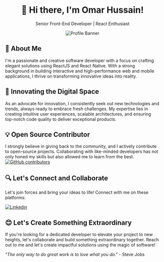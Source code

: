 <div align="center">

# 👋 Hi there, I'm Omar Hussain!

Senior Front-End Developer | React Enthusiast 

![Profile Banner](https://media.giphy.com/media/zHO316FmyqmZi/giphy.gif)

</div>

## 🌟 About Me

I'm a passionate and creative software developer with a focus on crafting elegant solutions using ReactJS and React Native. With a strong background in building interactive and high-performance web and mobile applications, I thrive on transforming innovative ideas into reality.

## 🚀 Innovating the Digital Space

As an advocate for innovation, I consistently seek out new technologies and trends, always ready to embrace fresh challenges. My expertise lies in creating intuitive user experiences, scalable architectures, and ensuring top-notch code quality to deliver exceptional products.

## 💡 Open Source Contributor

I strongly believe in giving back to the community, and I actively contribute to open-source projects. Collaborating with like-minded developers has not only honed my skills but also allowed me to learn from the best.
[![GitHub contributors](https://img.shields.io/github/contributors/YourUsername/YourRepositoryName)](https://github.com/YourUsername/YourRepositoryName/graphs/contributors)

## 🔍 Let's Connect and Collaborate

Let's join forces and bring your ideas to life! Connect with me on these platforms:

[![Linkedin](https://img.shields.io/badge/LinkedIn-blue?style=for-the-badge&logo=linkedin)](https://www.linkedin.com/in/omar-hussain-94608713a/)


## 😊 Let's Create Something Extraordinary

If you're looking for a dedicated developer to elevate your project to new heights, let's collaborate and build something extraordinary together. Reach out to me and let's create impactful solutions using the magic of software!

_"The only way to do great work is to love what you do."_ - Steve Jobs

</div>
